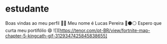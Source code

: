 # estudante 
Boas vindas ao meu perfil 💙💙
Meu nome é Lucas Pereira 🦅⚫⚪
Espero que curta meu portifólio 😄
![][https://tenor.com/pt-BR/view/fortnite-map-chapter-5-kingcath-gif-3129347425845838655]
